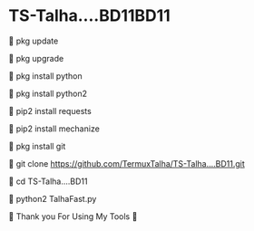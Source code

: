 # TS-Talha....BD11BD11


🔗 pkg update


🔗 pkg upgrade


🔗 pkg install python


🔗 pkg install python2


🔗 pip2 install requests


🔗 pip2 install mechanize


🔗 pkg install git


🔗 git clone https://github.com/TermuxTalha/TS-Talha....BD11.git


🔗 cd TS-Talha....BD11


🔗 python2 TalhaFast.py


🖤 Thank you For Using My Tools 🖤
